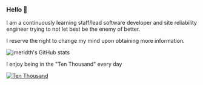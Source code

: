 ### Hello 👋

I am a continuously learning staff/lead software developer and site reliability engineer trying to not let best be the enemy of better.

I reserve the right to change my mind upon obtaining more information.

![jmeridth's GitHub stats](https://github-readme-stats.vercel.app/api?username=jmeridth&count_private=true&theme=vision-friendly-dark)

I enjoy being in the "Ten Thousand" every day

[![Ten Thousand](https://imgs.xkcd.com/comics/ten_thousand.png)](https://xkcd.com/1053/)
